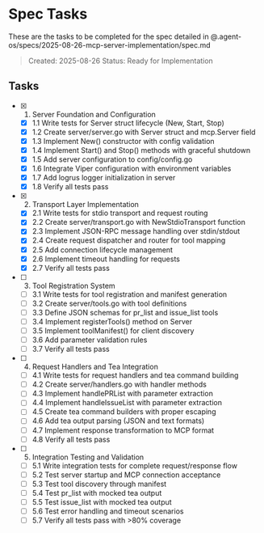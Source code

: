 # Spec Tasks

These are the tasks to be completed for the spec detailed in @.agent-os/specs/2025-08-26-mcp-server-implementation/spec.md

> Created: 2025-08-26
> Status: Ready for Implementation

## Tasks

- [x] 1. Server Foundation and Configuration
  - [x] 1.1 Write tests for Server struct lifecycle (New, Start, Stop)
  - [x] 1.2 Create server/server.go with Server struct and mcp.Server field
  - [x] 1.3 Implement New() constructor with config validation
  - [x] 1.4 Implement Start() and Stop() methods with graceful shutdown
  - [x] 1.5 Add server configuration to config/config.go
  - [x] 1.6 Integrate Viper configuration with environment variables
  - [x] 1.7 Add logrus logger initialization in server
  - [x] 1.8 Verify all tests pass

- [x] 2. Transport Layer Implementation
  - [x] 2.1 Write tests for stdio transport and request routing
  - [x] 2.2 Create server/transport.go with NewStdioTransport function
  - [x] 2.3 Implement JSON-RPC message handling over stdin/stdout
  - [x] 2.4 Create request dispatcher and router for tool mapping
  - [x] 2.5 Add connection lifecycle management
  - [x] 2.6 Implement timeout handling for requests
  - [x] 2.7 Verify all tests pass

- [ ] 3. Tool Registration System
  - [ ] 3.1 Write tests for tool registration and manifest generation
  - [ ] 3.2 Create server/tools.go with tool definitions
  - [ ] 3.3 Define JSON schemas for pr_list and issue_list tools
  - [ ] 3.4 Implement registerTools() method on Server
  - [ ] 3.5 Implement toolManifest() for client discovery
  - [ ] 3.6 Add parameter validation rules
  - [ ] 3.7 Verify all tests pass

- [ ] 4. Request Handlers and Tea Integration
  - [ ] 4.1 Write tests for request handlers and tea command building
  - [ ] 4.2 Create server/handlers.go with handler methods
  - [ ] 4.3 Implement handlePRList with parameter extraction
  - [ ] 4.4 Implement handleIssueList with parameter extraction
  - [ ] 4.5 Create tea command builders with proper escaping
  - [ ] 4.6 Add tea output parsing (JSON and text formats)
  - [ ] 4.7 Implement response transformation to MCP format
  - [ ] 4.8 Verify all tests pass

- [ ] 5. Integration Testing and Validation
  - [ ] 5.1 Write integration tests for complete request/response flow
  - [ ] 5.2 Test server startup and MCP connection acceptance
  - [ ] 5.3 Test tool discovery through manifest
  - [ ] 5.4 Test pr_list with mocked tea output
  - [ ] 5.5 Test issue_list with mocked tea output
  - [ ] 5.6 Test error handling and timeout scenarios
  - [ ] 5.7 Verify all tests pass with >80% coverage